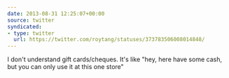 ```yaml
---
date: 2013-08-31 12:25:07+00:00
source: twitter
syndicated:
- type: twitter
  url: https://twitter.com/roytang/statuses/373783506008014848/
---
```


I don't understand gift cards/cheques. It's like "hey, here have some cash, but you can only use it at this one store"